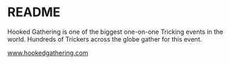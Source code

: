 # README

Hooked Gathering is one of the biggest one-on-one Tricking events in the world. Hundreds of Trickers across the globe gather for this event.

www.hookedgathering.com